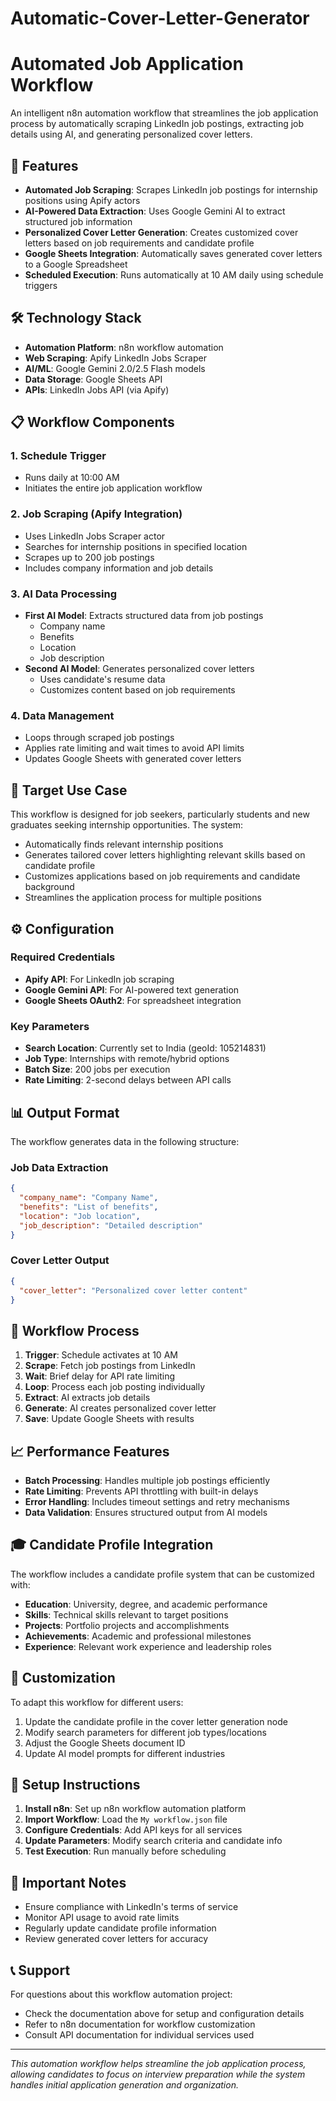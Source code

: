 # Automatic-Cover-Letter-Generator
# Automated Job Application Workflow

An intelligent n8n automation workflow that streamlines the job application process by automatically scraping LinkedIn job postings, extracting job details using AI, and generating personalized cover letters.

## 🚀 Features

- **Automated Job Scraping**: Scrapes LinkedIn job postings for internship positions using Apify actors
- **AI-Powered Data Extraction**: Uses Google Gemini AI to extract structured job information
- **Personalized Cover Letter Generation**: Creates customized cover letters based on job requirements and candidate profile
- **Google Sheets Integration**: Automatically saves generated cover letters to a Google Spreadsheet
- **Scheduled Execution**: Runs automatically at 10 AM daily using schedule triggers

## 🛠 Technology Stack

- **Automation Platform**: n8n workflow automation
- **Web Scraping**: Apify LinkedIn Jobs Scraper
- **AI/ML**: Google Gemini 2.0/2.5 Flash models
- **Data Storage**: Google Sheets API
- **APIs**: LinkedIn Jobs API (via Apify)

## 📋 Workflow Components

### 1. Schedule Trigger
- Runs daily at 10:00 AM
- Initiates the entire job application workflow

### 2. Job Scraping (Apify Integration)
- Uses LinkedIn Jobs Scraper actor
- Searches for internship positions in specified location
- Scrapes up to 200 job postings
- Includes company information and job details

### 3. AI Data Processing
- **First AI Model**: Extracts structured data from job postings
  - Company name
  - Benefits
  - Location
  - Job description
- **Second AI Model**: Generates personalized cover letters
  - Uses candidate's resume data
  - Customizes content based on job requirements

### 4. Data Management
- Loops through scraped job postings
- Applies rate limiting and wait times to avoid API limits
- Updates Google Sheets with generated cover letters

## 🎯 Target Use Case

This workflow is designed for job seekers, particularly students and new graduates seeking internship opportunities. The system:

- Automatically finds relevant internship positions
- Generates tailored cover letters highlighting relevant skills based on candidate profile
- Customizes applications based on job requirements and candidate background
- Streamlines the application process for multiple positions

## ⚙️ Configuration

### Required Credentials
- **Apify API**: For LinkedIn job scraping
- **Google Gemini API**: For AI-powered text generation
- **Google Sheets OAuth2**: For spreadsheet integration

### Key Parameters
- **Search Location**: Currently set to India (geoId: 105214831)
- **Job Type**: Internships with remote/hybrid options
- **Batch Size**: 200 jobs per execution
- **Rate Limiting**: 2-second delays between API calls

## 📊 Output Format

The workflow generates data in the following structure:

### Job Data Extraction
```json
{
  "company_name": "Company Name",
  "benefits": "List of benefits",
  "location": "Job location",
  "job_description": "Detailed description"
}
```

### Cover Letter Output
```json
{
  "cover_letter": "Personalized cover letter content"
}
```

## 🔄 Workflow Process

1. **Trigger**: Schedule activates at 10 AM
2. **Scrape**: Fetch job postings from LinkedIn
3. **Wait**: Brief delay for API rate limiting
4. **Loop**: Process each job posting individually
5. **Extract**: AI extracts job details
6. **Generate**: AI creates personalized cover letter
7. **Save**: Update Google Sheets with results

## 📈 Performance Features

- **Batch Processing**: Handles multiple job postings efficiently
- **Rate Limiting**: Prevents API throttling with built-in delays
- **Error Handling**: Includes timeout settings and retry mechanisms
- **Data Validation**: Ensures structured output from AI models

## 🎓 Candidate Profile Integration

The workflow includes a candidate profile system that can be customized with:

- **Education**: University, degree, and academic performance
- **Skills**: Technical skills relevant to target positions
- **Projects**: Portfolio projects and accomplishments
- **Achievements**: Academic and professional milestones
- **Experience**: Relevant work experience and leadership roles

## 🔧 Customization

To adapt this workflow for different users:

1. Update the candidate profile in the cover letter generation node
2. Modify search parameters for different job types/locations
3. Adjust the Google Sheets document ID
4. Update AI model prompts for different industries

## 📝 Setup Instructions

1. **Install n8n**: Set up n8n workflow automation platform
2. **Import Workflow**: Load the `My workflow.json` file
3. **Configure Credentials**: Add API keys for all services
4. **Update Parameters**: Modify search criteria and candidate info
5. **Test Execution**: Run manually before scheduling

## 🚨 Important Notes

- Ensure compliance with LinkedIn's terms of service
- Monitor API usage to avoid rate limits
- Regularly update candidate profile information
- Review generated cover letters for accuracy

## 📞 Support

For questions about this workflow automation project:
- Check the documentation above for setup and configuration details
- Refer to n8n documentation for workflow customization
- Consult API documentation for individual services used

---

*This automation workflow helps streamline the job application process, allowing candidates to focus on interview preparation while the system handles initial application generation and organization.*
